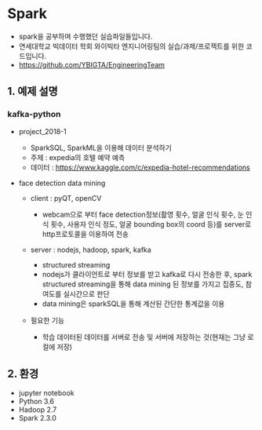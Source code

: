 # Spark
- spark을 공부하며 수행했던 실습파일들입니다.
- 연세대학교 빅데이터 학회 와이빅타 엔지니어링팀의 실습/과제/프로젝트를 위한 코드입니다.
- https://github.com/YBIGTA/EngineeringTeam

## 1. 예제 설명
### kafka-python
- project_2018-1
  - SparkSQL, SparkML을 이용해 데이터 분석하기
  - 주제 : expedia의 호텔 예약 예측
  - 데이터 : https://www.kaggle.com/c/expedia-hotel-recommendations
  
- face detection data mining
  - client : pyQT, openCV
    - webcam으로 부터 face detection정보(촬영 횟수, 얼굴 인식 횟수, 눈 인식 횟수, 사용자 인식 정도, 얼굴 bounding box의 coord 등)를 server로 http프로토콜을 이용하여 전송
    
  - server : nodejs, hadoop, spark, kafka
    - structured streaming
    - nodejs가 클라이언트로 부터 정보를 받고 kafka로 다시 전송한 후, spark structured streaming을 통해 data mining 된 정보를 가지고 집중도, 참여도를 실시간으로 판단
    - data mining은 sparkSQL을 통해 계산된 간단한 통계값을 이용
    
  - 필요한 기능
    - 학습 데이터된 데이터를 서버로 전송 및 서버에 저장하는 것(현재는 그냥 로컬에 저장) 
  
## 2. 환경
- jupyter notebook
- Python 3.6
- Hadoop 2.7
- Spark 2.3.0
